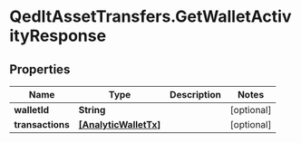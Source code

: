 # QedItAssetTransfers.GetWalletActivityResponse

## Properties
Name | Type | Description | Notes
------------ | ------------- | ------------- | -------------
**walletId** | **String** |  | [optional] 
**transactions** | [**[AnalyticWalletTx]**](AnalyticWalletTx.md) |  | [optional] 


